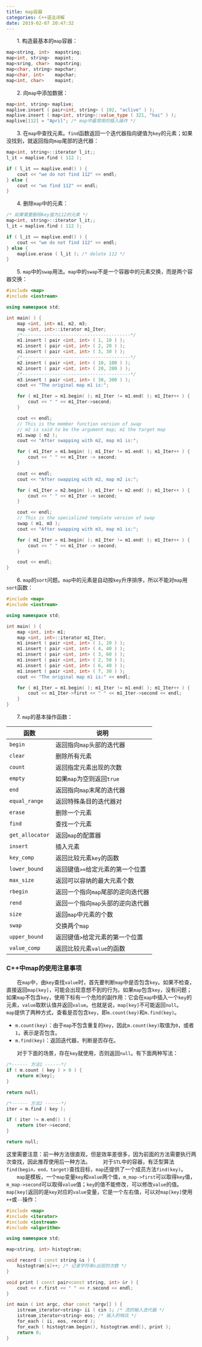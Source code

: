 ```yaml
---
title: map容器
categories: C++语法详解
date: 2019-02-07 20:47:32
---
```

&emsp;&emsp;1. 构造最基本的`map`容器：<!--more-->

``` cpp
map<string, int>  mapstring;
map<int, string>  mapint;
map<sring, char>  mapstring;
map<char, string> mapchar;
map<char, int>    mapchar;
map<int, char>    mapint;
```

&emsp;&emsp;2. 向`map`中添加数据：

``` cpp
map<int, string> maplive;
maplive.insert ( pair<int, string> ( 102, "aclive" ) );
maplive.insert ( map<int, string>::value_type ( 321, "hai" ) );
maplive[112] = "April"; /* map中最常用的插入操作 */
```

&emsp;&emsp;3. 在`map`中查找元素。`find`函数返回一个迭代器指向键值为`key`的元素；如果没找到，就返回指向`map`尾部的迭代器：

``` cpp
map<int, string>::iterator l_it;;
l_it = maplive.find ( 112 );

if ( l_it == maplive.end() ) {
    cout << "we do not find 112" << endl;
} else {
    cout << "wo find 112" << endl;
}
```

&emsp;&emsp;4. 删除`map`中的元素：

``` cpp
/* 如果需要删除key值为112的元素 */
map<int, string>::iterator l_it;;
l_it = maplive.find ( 112 );

if ( l_it == maplive.end() ) {
    cout << "we do not find 112" << endl;
} else {
    maplive.erase ( l_it ); /* delete 112 */
}
```

&emsp;&emsp;5. `map`中的`swap`用法。`map`中的`swap`不是一个容器中的元素交换，而是两个容器交换：

``` cpp
#include <map>
#include <iostream>

using namespace std;

int main( ) {
    map <int, int> m1, m2, m3;
    map <int, int>::iterator m1_Iter;
    /*----------------------------------------*/
    m1.insert ( pair <int, int> ( 1, 10 ) );
    m1.insert ( pair <int, int> ( 2, 20 ) );
    m1.insert ( pair <int, int> ( 3, 30 ) );
    /*----------------------------------------*/
    m2.insert ( pair <int, int> ( 10, 100 ) );
    m2.insert ( pair <int, int> ( 20, 200 ) );
    /*----------------------------------------*/
    m3.insert ( pair <int, int> ( 30, 300 ) );
    cout << "The original map m1 is:";

    for ( m1_Iter = m1.begin( ); m1_Iter != m1.end( ); m1_Iter++ ) {
        cout << " " << m1_Iter->second;
    }

    cout << endl;
    // This is the member function version of swap
    // m2 is said to be the argument map; m1 the target map
    m1.swap ( m2 );
    cout << "After swapping with m2, map m1 is:";

    for ( m1_Iter = m1.begin( ); m1_Iter != m1.end( ); m1_Iter++ ) {
        cout << " " << m1_Iter -> second;
    }

    cout << endl;
    cout << "After swapping with m2, map m2 is:";

    for ( m1_Iter = m2.begin( ); m1_Iter != m2.end( ); m1_Iter++ ) {
        cout << " " << m1_Iter -> second;
    }

    cout << endl;
    // This is the specialized template version of swap
    swap ( m1, m3 );
    cout << "After swapping with m3, map m1 is:";

    for ( m1_Iter = m1.begin( ); m1_Iter != m1.end( ); m1_Iter++ ) {
        cout << " " << m1_Iter -> second;
    }

    cout << endl;
}
```

&emsp;&emsp;6. `map`的`sort`问题。`map`中的元素是自动按`key`升序排序，所以不能对`map`用`sort`函数：

``` cpp
#include <map>
#include <iostream>

using namespace std;

int main( ) {
    map <int, int> m1;
    map <int, int>::iterator m1_Iter;
    m1.insert ( pair <int, int> ( 1, 20 ) );
    m1.insert ( pair <int, int> ( 4, 40 ) );
    m1.insert ( pair <int, int> ( 3, 60 ) );
    m1.insert ( pair <int, int> ( 2, 50 ) );
    m1.insert ( pair <int, int> ( 6, 40 ) );
    m1.insert ( pair <int, int> ( 7, 30 ) );
    cout << "The original map m1 is:" << endl;

    for ( m1_Iter = m1.begin( ); m1_Iter != m1.end( ); m1_Iter++ ) {
        cout << m1_Iter->first << " " << m1_Iter->second << endl;
    }
}
```

&emsp;&emsp;7. `map`的基本操作函数：

函数            | 说明
----------------|-----
`begin`         | 返回指向`map`头部的迭代器
`clear`         | 删除所有元素
`count`         | 返回指定元素出现的次数
`empty`         | 如果`map`为空则返回`true`
`end`           | 返回指向`map`末尾的迭代器
`equal_range`   | 返回特殊条目的迭代器对
`erase`         | 删除一个元素
`find`          | 查找一个元素
`get_allocator` | 返回`map`的配置器
`insert`        | 插入元素
`key_comp`      | 返回比较元素`key`的函数
`lower_bound`   | 返回键值`>=`给定元素的第一个位置
`max_size`      | 返回可以容纳的最大元素个数
`rbegin`        | 返回一个指向`map`尾部的逆向迭代器
`rend`          | 返回一个指向`map`头部的逆向迭代器
`size`          | 返回`map`中元素的个数
`swap`          | 交换两个`map`
`upper_bound`   | 返回键值`>`给定元素的第一个位置
`value_comp`    | 返回比较元素`value`的函数

### C++中map的使用注意事项

&emsp;&emsp;在`map`中，由`key`查找`value`时，首先要判断`map`中是否包含`key`。如果不检查，直接返回`map[key]`，可能会出现意想不到的行为。如果`map`包含`key`，没有问题；如果`map`不包含`key`，使用下标有一个危险的副作用：它会在`map`中插入一个`key`的元素，`value`取默认值并返回`value`。也就是说，`map[key]`不可能返回`null`。
&emsp;&emsp;`map`提供了两种方式，查看是否包含`key`，即`m.count(key)`和`m.find(key)`。

- `m.count(key)`：由于`map`不包含重复的`key`，因此`m.count(key)`取值为`0`，或者`1`，表示是否包含。
- `m.find(key)`：返回迭代器，判断是否存在。

&emsp;&emsp;对于下面的场景，存在`key`就使用，否则返回`null`。有下面两种写法：

``` cpp
/*------ 方法1 ------*/
if ( m.count ( key ) > 0 ) {
    return m[key];
}

return null;

/*------ 方法2 ------*/
iter = m.find ( key );

if ( iter != m.end() ) {
    return iter->second;
}

return null;
```

这里需要注意：前一种方法很直观，但是效率差很多，因为前面的方法需要执行两次查找，因此推荐使用后一种方法。
&emsp;&emsp;对于`STL`中的容器，有泛型算法`find(begin，end，target)`查找目标，`map`还提供了一个成员方法`find(key)`。
&emsp;&emsp;`map`是模板，一个`map`变量`key`和`value`两个值，`m_map->first`可以取得`key`值，`m_map->second`可以取得`value`值；`key`的值不能修改，可以修改`value`的值。`map[key]`返回的是`key`对应的`value`变量，它是一个左右值，可以对`map[key]`使用`++`或`--`操作：

``` cpp
#include <map>
#include <iterator>
#include <iostream>
#include <algorithm>

using namespace std;

map<string, int> histogtram;

void record ( const string &s ) {
    histogtram[s]++; /* 记录字符串s出现的次数 */
}

void print ( const pair<const string, int> &r ) {
    cout << r.first << " " << r.second << endl;
}

int main ( int argc, char const *argv[] ) {
    istream_iterator<string> ii ( cin ); /* 流的输入迭代器 */
    istream_iterator<string> eos; /* 输入的哨兵 */
    for_each ( ii, eos, record );
    for_each ( histogtram.begin(), histogtram.end(), print );
    return 0;
}
```